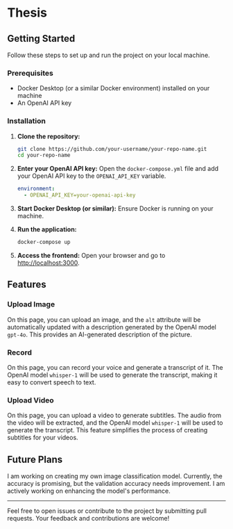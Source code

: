 # Thesis

## Getting Started

Follow these steps to set up and run the project on your local machine.

### Prerequisites

- Docker Desktop (or a similar Docker environment) installed on your machine
- An OpenAI API key

### Installation

1. **Clone the repository:**
   ```sh
   git clone https://github.com/your-username/your-repo-name.git
   cd your-repo-name
   ```

2. **Enter your OpenAI API key:**
   Open the `docker-compose.yml` file and add your OpenAI API key to the `OPENAI_API_KEY` variable.

   ```yaml
   environment:
     - OPENAI_API_KEY=your-openai-api-key
   ```

3. **Start Docker Desktop (or similar):**
   Ensure Docker is running on your machine.

4. **Run the application:**
   ```sh
   docker-compose up
   ```

5. **Access the frontend:**
   Open your browser and go to [http://localhost:3000](http://localhost:3000).

## Features

### Upload Image

On this page, you can upload an image, and the `alt` attribute will be automatically updated with a description generated by the OpenAI model `gpt-4o`. This provides an AI-generated description of the picture.

### Record

On this page, you can record your voice and generate a transcript of it. The OpenAI model `whisper-1` will be used to generate the transcript, making it easy to convert speech to text.

### Upload Video

On this page, you can upload a video to generate subtitles. The audio from the video will be extracted, and the OpenAI model `whisper-1` will be used to generate the transcript. This feature simplifies the process of creating subtitles for your videos.

## Future Plans

I am working on creating my own image classification model. Currently, the accuracy is promising, but the validation accuracy needs improvement. I am actively working on enhancing the model's performance.

---

Feel free to open issues or contribute to the project by submitting pull requests. Your feedback and contributions are welcome!
